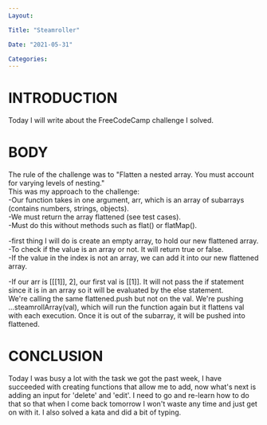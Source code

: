 ```yaml
---
Layout:

Title: "Steamroller"

Date: "2021-05-31"

Categories:
---
```


# INTRODUCTION
Today I will write about the FreeCodeCamp challenge I solved.

# BODY
The rule of the challenge was to "Flatten a nested array. You must account for varying levels of nesting." <br>
This was my approach to the challenge: <br>
-Our function takes in one argument, arr, which is an array of subarrays (contains numbers, strings, objects).<br>
-We must return the array flattened (see test cases).<br>
-Must do this without methods such as flat() or flatMap().<br>

-first thing I will do is create an empty array, to hold our new flattened array.<br>
-To check if the value is an array or not. It will return true or false.<br>
-If the value in the index is not an array, we can add it into our new flattened array.<br>

-If our arr is [[[1]], 2], our first val is [[1]]. It will not pass the if statement since it is in an array so it will be evaluated by the else statement.<br> We're calling the same flattened.push but not on the val. We're pushing ...steamrollArray(val), which will run the function again but it flattens val with each execution. Once it is out of the subarray, it will be pushed into flattened.<br>

# CONCLUSION
Today I was busy a lot with the task we got the past week, I have succeeded with creating functions that allow me to add, now what's next is adding an input for 'delete' and 'edit'. I need to go and re-learn how to do that so that when I come back tomorrow I won't waste any time and just get on with it. I also solved a kata and did a bit of typing.